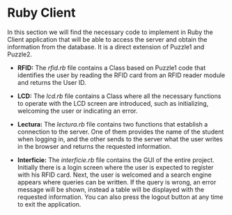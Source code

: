# Ruby Client

In this section we will find the necessary code to implement in Ruby the Client application that will be able to access the server and obtain the information from the database.
It is a direct extension of Puzzle1 and Puzzle2.

- **RFID:** The _rfid.rb_ file contains a Class based on Puzzle1 code that identifies the user by reading the RFID card from an RFID reader module and returns the User ID. 

- **LCD:** The _lcd.rb_ file contains a Class where all the necessary functions to operate with the LCD screen are introduced, such as initializing, welcoming the user or indicating an error.

- **Lectura:** The _lectura.rb_ file contains two functions that establish a connection to the server. One of them provides the name of the student when logging in, and the other sends to the server what the user writes in the browser and returns the requested information.

- **Interficie:** The _interficie.rb_ file contains the GUI of the entire project. Initially there is a login screen where the user is expected to register with his RFID card. Next, the user is welcomed and a search engine appears where queries can be written. If the query is wrong, an error message will be shown, instead a table will be displayed with the requested information. You can also press the logout button at any time to exit the application.
